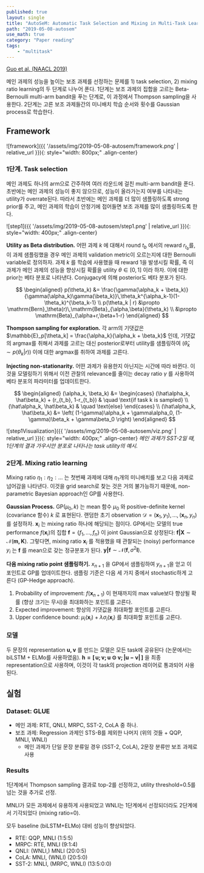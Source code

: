 ```yaml
---
published: true
layout: single
title: "AutoSeM: Automatic Task Selection and Mixing in Multi-Task Learning"
path: "2019-05-08-autosem"
use_math: true
category: "Paper reading"
tags: 
    - "multitask"
---
```


[Guo et al. (NAACL 2019)](https://arxiv.org/abs/1904.04153)

메인 과제의 성능을 높이는 보조 과제를 선정하는 문제를 1) task selection, 2) mixing ratio learning의 두 단계로 나누어 푼다. 1단계는 보조 과제의 집합을 고르는 Beta-Bernoulli multi-arm bandit을 푸는 단계로, 이 과정에서 Thompson sampling을 사용한다. 2단계는 고른 보조 과제들간의 미니배치 학습 순서와 횟수를 Gaussian process로 학습한다. 

<!--more-->

## Framework

![framework]({{ '/assets/img/2019-05-08-autosem/framework.png' | relative_url }}){: style="width: 800px;" .align-center} 



### 1단계. Task selection

메인 과제도 하나의 arm으로 간주하여 여러 라운드에 걸친 multi-arm bandit을 푼다. 초반에는 메인 과제의 성능이 좋지 않으므로, 성능이 올라가는지 여부를 나타내는 utility가 overrate된다. 따라서 초반에는 메인 과제를 더 많이 샘플링하도록 strong prior를 주고, 메인 과제의 학습이 안정기에 접어들면 보조 과제를 많이 샘플링하도록 한다. 

![step1]({{ '/assets/img/2019-05-08-autosem/step1.png' | relative_url }}){: style="width: 400px;" .align-center} 



**Utility as Beta distribution.**	어떤 과제 $k$ 에 대해서 round $t_b$ 에서의 reward $r_{t_b}$를, 이 과제 샘플링했을 경우 메인 과제의 validation metric이 오르는지에 대한 Bernoulli variable로 정의하자. 과제 $k$ 를 학습에 사용했을 때 reward 1을 발생시킬 확률, 즉 이 과제가 메인 과제의 성능을 향상시킬 확률을 utility $\theta \in [0,1]$ 이라 하자. 이에 대한 prior는 베타 분포로 나타낸다. Conjugacy에 의해 posterior도 베타 분포가 된다.

$$
\begin{aligned}
p(\theta_k) &= \frac{\gamma(\alpha_k + \beta_k)}{\gamma(\alpha_k)\gamma(\beta_k)}\,\theta_k^{\alpha_k-1}(1-\theta_k)^{\beta_k-1} \\
p(\theta_k | r) &\propto \mathrm{Bern}_\theta(r)\,\mathrm{Beta}_{\alpha,\beta}(\theta_k) \\
&\propto \mathrm{Beta}_{\alpha+r,\beta+1-r}
\end{aligned}
$$



**Thompson sampling for exploration.**	각 arm의 기댓값은 $\mathbb{E}_p[\theta_k] = \frac{\alpha_k}{\alpha_k + \beta_k}$ 인데, 기댓값의 argmax를 취해서 과제를 고르는 대신
posterior로부터 utility를 샘플링하여 ($\hat\theta_k \sim p(\theta_k |r)$) 이에 대한 argmax를 취하여 과제를 고른다. 



**Injecting non-stationarity.**	어떤 과제가 유용한지 아닌지는 시간에 따라 바뀐다. 이것을 모델링하기 위해서 이전 관찰의 relevance를 줄이는 decay ratio $\gamma$ 를 사용하여 베타 분포의 파라미터를 업데이트한다. 

$$
\begin{aligned}
(\alpha_k, \beta_k) &= 
\begin{cases}
  (\hat\alpha_k, \hat\beta_k) + (r_{t_b}, 1-r_{t_b}) & \quad \text{if task k is sampled} \\
  (\hat\alpha_k, \hat\beta_k) & \quad \text{else}
\end{cases} \\
(\hat\alpha_k, \hat\beta_k) &= \left( (1-\gamma)\alpha_k + \gamma\alpha_0, (1-\gamma)\beta_k + \gamma\beta_0 \right)
\end{aligned}
$$

![step1Visualization]({{ '/assets/img/2019-05-08-autosem/viz.png' | relative_url }}){: style="width: 400px;" .align-center} *메인 과제가 SST-2일 때, 1단계의 결과 가우시안 분포로 나타나는 task utility의 예시.*




### 2단계. Mixing ratio learning

Mixing ratio $\eta_1:\eta_2:\dots$ 는 첫번째 과제에 대해 $\eta_1$개의 미니배치를 보고 다음 과제로 넘어감을 나타낸다. 이것을 grid search로 찾는 것은 거의 불가능하기 때문에, non-parametric Bayesian approach인 GP를 사용한다.



**Gaussian Process.**	$\mathrm{GP}(\mu_0, k)$ 는 mean 함수 $\mu_0$ 와  positive-definite kernel (covariance 함수) $k$ 로 표현된다.
랜덤한 초기 observation $\mathcal{D} = (\mathbf{x}_1, y_1), \dots, (\mathbf{x}_n, y_n)$ 를 설정하자. $\mathbf{x}_i$ 는 mixing ratio 하나에 해당되는 점이다. GP에서는
모델의 true performance $f(\mathbf{x}_i)$의 집합 $\mathbf{f} = \{f_1, \dots, f_n\}$ 이 joint Gaussian으로 상정된다:
$\mathbf{f | X} \sim \mathcal{N}(\mathbf{m, K})$. 
그렇다면, mixing ratio $\mathbf{x}_i$ 를 적용했을 때 관찰되는 (noisy) performance $y_i$ 는 $\mathbf{f}$ 를 mean으로 갖는 정규분포가 된다. $\mathbf{y|f} \sim \mathcal{N}(\mathbf{f}, \sigma^2\mathbf{I})$. 



**다음 mixing ratio point 샘플링하기.**	$x_{n+1}$ 을 GP에서 샘플링하여 $y_{n+1}$을 얻고 이 포인트로 GP를 업데이트한다. 샘플링 기준은 다음 세 가지 중에서 stochastic하게 고른다 (GP-Hedge approach).

1. Probability of improvement: $f(\mathbf{x}_{n+1})$ 이 현재까지의 max value보다 향상될 확률 (향상 크기는 무시)을 최대화하는 포인트를 고른다.
2. Expected improvement:  향상의 기댓값을 최대화할 포인트를 고른다.
3. Upper confidence bound: $\mu_i(\mathbf{x}_i) + \lambda\sigma_i(\mathbf{x}_i)$ 를 최대화할 포인트를 고른다.



### 모델

두 문장의 representation $\mathbf{u, v}$ 를 만드는 모델은 모든 task에 공유된다 (논문에서는 biLSTM + ELMo를 사용하였음).
$\mathbf{h = [\,u; v; u \odot v; |u-v|\,]}$ 을 최종 representation으로 사용하며, 이것이 각 task의 projection 레이어로 통과되어 사용된다. 





## 실험

### Dataset: GLUE

* 메인 과제: RTE, QNLI, MRPC, SST-2, CoLA 중 하나.
* 보조 과제: Regression 과제인 STS-B를 제외한 나머지 (위의 것들 + QQP, MNLI, WNLI)
  * 메인 과제가 단일 문장 분류일 경우 (SST-2, CoLA), 2문장 분류만 보조 과제로 사용



### Results

1단계에서 Thompson sampling 결과로 top-2를 선정하고, utility threshold=0.5를 넘는 것을 추가로 선정. 

MNLI가 모든 과제에서 유용하게 사용되었고 WNLI는 1단계에서 선정되더라도 2단계에서 기각되었다 (mixing ratio=0).

모두 baseline (biLSTM+ELMo) 대비 성능이 향상되었다.

* RTE: QQP, MNLI (1:5:5)
* MRPC: RTE, MNLI (9:1:4)
* QNLI: (WNLI,) MNLI (20:0:5)
* CoLA: MNLI, (WNLI) (20:5:0)
* SST-2: MNLI, (MRPC, WNLI) (13:5:0:0)


